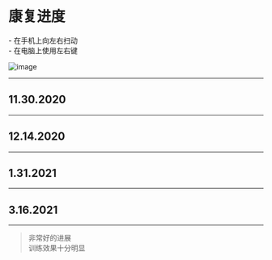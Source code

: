 <!-- .slide: data-state="layout-title" data-background-image="../images/bg.jpg" -->

# 康复进度

 <p class="text-dark p-4">- 在手机上向左右扫动<br>
- 在电脑上使用左右键</p>

![image](images/yoga.png)

---

<!-- .slide: data-state="layout-background-video" data-background-video="videos/dad1.mp4" data-background-size="contain" data-background-color="rgba(160, 213, 104, .4)" -->

## 11.30.2020

---

<!-- .slide: data-state="layout-background-video" data-background-video="videos/dad2.mp4" data-background-size="contain" data-background-color="rgba(160, 213, 104, .4)" -->

## 12.14.2020

---

<!-- .slide: data-state="layout-background-video" data-background-video="videos/dad3.mp4" data-background-size="contain" data-background-color="rgba(160, 213, 104, .4)" -->

## 1.31.2021

---

<!-- .slide: data-state="layout-background-video" data-background-video="videos/dad4.mp4" data-background-size="contain" data-background-color="rgba(160, 213, 104, .4)" -->

## 3.16.2021

---

<!-- .slide: data-state="layout-quote" class="bg-success" -->

<blockquote class="animate__animated animate__backInDown">
 <i class="fa fa-quote-left text-secondary " aria-hidden="true"></i>
非常好的进展<br>
训练效果十分明显
 <i class="fa fa-quote-right text-secondary" aria-hidden="true"></i> 
  <!-- <footer class="fragment">--Animate with <a href="https://animate.style/" class="text-warning">animate.style</a></footer> -->
</blockquote>
